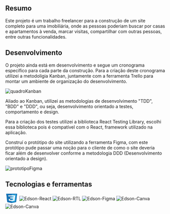 ## Resumo

 Este projeto é um trabalho freelancer para a construção de um site completo
 para uma imobiliária, onde as pessoas poderiam buscar por casas e apartamentos à venda,
 marcar visitas, compartilhar com outras pessoas, entre outras funcionalidades.
 
 ## Desenvolvimento
 
  O projeto ainda está em desenvolvimento e segue um cronograma específico para cada
  parte da construção. Para a criação deste cronograma utilizei a metodoligia Kanban,
  juntamente com a ferramenta Trello para montar um ambiente de organização do desenvolvimento.
  
  ![quadroKanban](https://user-images.githubusercontent.com/81549048/149561821-76ddced0-b570-4220-acdd-d5124cd37414.png)

  Aliado ao Kanban, utilizei as metodologias de desenvolvimento "TDD", "BDD" e "DDD", ou seja,
  desenvolvimento orientado a testes, comportamento e design.
  
  Para a criação dos testes utilizei a biblioteca React Testing Library, escolhi essa biblioteca
  pois é compatível com o React, framework utilizado na aplicação.

  
  
  Construí o protótipo do site utilizando a ferramenta Figma, com este protótipo pude passar
  uma noção para o cliente de como o site deveria ficar além de desenvolver conforme a metodologia DDD
  (Desenvolvimento orientado a design).
  
  ![prototipoFigma](https://user-images.githubusercontent.com/81549048/149565641-2e2db5b4-1c41-4317-a4ab-a7dcd543f3fe.png)

## Tecnologias e ferramentas

<div>
  <img align="center" alt="Edson-CSS" height="30" width="40" src="https://raw.githubusercontent.com/devicons/devicon/master/icons/css3/css3-original.svg">
  <img align="center" alt="Edson-React" height="30" width="40"src="https://cdn.jsdelivr.net/gh/devicons/devicon/icons/react/react-original.svg">
  <img align="center" alt="Edson-RTL" height="30" width="40" src="https://testing-library.com/img/octopus-128x128.png" />
  <img align="center" alt="Edson-Figma" height="30" width="40"src="https://cdn.jsdelivr.net/gh/devicons/devicon/icons/figma/figma-original.svg">
  <img align="center" alt="Edson-Canva" height="30" width="40"src="https://cdn.jsdelivr.net/gh/devicons/devicon/icons/canva/canva-original.svg">
  <img align="center" alt="Edson-Canva" height="30" width="40"src="https://cdn.jsdelivr.net/gh/devicons/devicon/icons/trello/trello-plain.svg">
</div>


